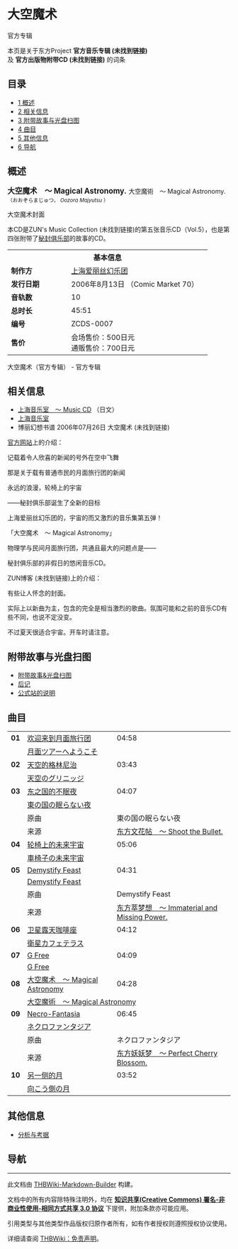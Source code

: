 # 大空魔术

<!-- source html: G:\repos\THBWiki-Markdown-Builder\THBWikiMarkdown\Temp\main\6\66\ns0%3A%E5%A4%A7%E7%A9%BA%E9%AD%94%E6%9C%AF.html -->

官方专辑

本页是关于东方Project **官方音乐专辑 (未找到链接)**   
及 **官方出版物附带CD (未找到链接)** 的词条

## 目录

- [1 概述](#概述)
- [2 相关信息](#相关信息)
- [3 附带故事与光盘扫图](#附带故事与光盘扫图)
- [4 曲目](#曲目)
- [5 其他信息](#其他信息)
- [6 导航](#导航)





## 概述
  
<big> **大空魔术　～ Magical Astronomy.** </big>
大空魔術　～ Magical Astronomy.<small>（おおぞらまじゅつ， *Oozora Majyutsu* ）</small>  

  

[](./文件-大空魔术封面.jpg.md)  [](./文件-大空魔术封面.jpg.md)大空魔术封面
  
本CD是ZUN's Music Collection (未找到链接)的第五张音乐CD（Vol.5），也是第四张附带了[秘封俱乐部](./秘封俱乐部.md)的故事的CD。
  


<table><tbody><tr><th colspan="2">基本信息</th></tr><tr><td style="width:120px"><b>制作方</b></td><td style="width:300px"><a href="./上海爱丽丝幻乐团.md" title="上海爱丽丝幻乐团">上海爱丽丝幻乐团</a></td></tr><tr><td><b>发行日期</b></td><td>2006年8月13日 （Comic Market 70）</td></tr><tr><td><b>音轨数</b></td><td>10</td></tr><tr><td><b>总时长</b></td><td>45:51</td></tr><tr><td><b>编号</b></td><td>ZCDS-0007</td></tr><tr><td><b>售价</b></td><td>会场售价：500日元<br>通贩售价：700日元</td></tr></tbody></table>

大空魔术（官方专辑） - 官方专辑

## 相关信息
- [上海音乐室　～ Music CD](http://www16.big.or.jp/~zun/html/mcdtop.html) （日文）
- [上海音乐室](./上海音乐室.md)
- 博丽幻想书谱 2006年07月26日 大空魔术 (未找到链接)

  
[官方网站](./上海音乐室.md)上的介绍：
  


  
记载着令人欣喜的新闻的号外在空中飞舞  

那是关于载有普通市民的月面旅行团的新闻  

永远的浪漫，轮椅上的宇宙  

——秘封俱乐部诞生了全新的目标  

  

上海爱丽丝幻乐团的，宇宙的而又激烈的音乐集第五弹！  

「大空魔术　～ Magical Astronomy」  

物理学与民间月面旅行团，共通且最大的问题点是——  

秘封俱乐部的非假日的悠闲音乐CD。
  


  
ZUN博客 (未找到链接)上的介绍：
  


  
有些让人怀念的封面。  

实际上以新曲为主，包含的完全是相当激烈的歌曲。氛围可能和之前的音乐CD有些不同，也说不定没变。  

  

不过夏天很适合宇宙。开车时请注意。
  



## 附带故事与光盘扫图
- [附带故事&amp;光盘扫图](./大空魔术-附带故事.md)
- [后记](./大空魔术-后记.md)
- [公式站的说明](./大空魔术-公式站介绍.md)


## 曲目

<table><tbody><tr><td class="infoYD"><b>01</b></td><td colspan="2" class="title"><a href="./欢迎来到月面旅行团.md" title="欢迎来到月面旅行团">欢迎来到月面旅行团</a></td><td class="time">04:58</td></tr><tr><td class="left"></td><td colspan="3" class="bigtext"><a href="./月面ツアーへようこそ.md" class="mw-redirect" title="月面ツアーへようこそ">月面ツアーへようこそ</a></td></tr>
<tr><td class="infoYD"><b>02</b></td><td colspan="2" class="title"><a href="./天空的格林尼治.md" title="天空的格林尼治">天空的格林尼治</a></td><td class="time">03:43</td></tr><tr><td class="left"></td><td colspan="3" class="bigtext"><a href="./天空のグリニッジ.md" class="mw-redirect" title="天空のグリニッジ">天空のグリニッジ</a></td></tr>
<tr><td class="infoRD"><b>03</b></td><td colspan="2" class="title"><a href="./东之国的不眠夜.md" title="东之国的不眠夜">东之国的不眠夜</a></td><td class="time">04:07</td></tr><tr><td class="left"></td><td colspan="3" class="bigtext"><a href="./東の国の眠らない夜.md" class="mw-redirect" title="東の国の眠らない夜">東の国の眠らない夜</a></td></tr><tr><td class="left"></td><td class="label">原曲</td><td class="text" colspan="2">東の国の眠らない夜</td></tr><tr><td class="left"></td><td class="label">来源</td><td class="text" colspan="2"><a href="./东方文花帖_～_Shoot_the_Bullet..md" class="mw-redirect" title="东方文花帖 ～ Shoot the Bullet.">东方文花帖　～ Shoot the Bullet.</a></td></tr>
<tr><td class="infoYD"><b>04</b></td><td colspan="2" class="title"><a href="./轮椅上的未来宇宙.md" title="轮椅上的未来宇宙">轮椅上的未来宇宙</a></td><td class="time">05:06</td></tr><tr><td class="left"></td><td colspan="3" class="bigtext"><a href="./車椅子の未来宇宙.md" class="mw-redirect" title="車椅子の未来宇宙">車椅子の未来宇宙</a></td></tr>
<tr><td class="infoRD"><b>05</b></td><td colspan="2" class="title"><a href="./Demystify_Feast.md" title="Demystify Feast">Demystify Feast</a></td><td class="time">04:31</td></tr><tr><td class="left"></td><td colspan="3" class="bigtext"><a href="./Demystify_Feast.md" title="Demystify Feast">Demystify Feast</a></td></tr><tr><td class="left"></td><td class="label">原曲</td><td class="text" colspan="2">Demystify Feast</td></tr><tr><td class="left"></td><td class="label">来源</td><td class="text" colspan="2"><a href="./东方萃梦想_～_Immaterial_and_Missing_Power..md" class="mw-redirect" title="东方萃梦想 ～ Immaterial and Missing Power.">东方萃梦想　～ Immaterial and Missing Power.</a></td></tr>
<tr><td class="infoYD"><b>06</b></td><td colspan="2" class="title"><a href="./卫星露天咖啡座.md" title="卫星露天咖啡座">卫星露天咖啡座</a></td><td class="time">04:12</td></tr><tr><td class="left"></td><td colspan="3" class="bigtext"><a href="./衛星カフェテラス.md" class="mw-redirect" title="衛星カフェテラス">衛星カフェテラス</a></td></tr>
<tr><td class="infoYD"><b>07</b></td><td colspan="2" class="title"><a href="./G_Free.md" title="G Free">G Free</a></td><td class="time">04:09</td></tr><tr><td class="left"></td><td colspan="3" class="bigtext"><a href="./G_Free.md" title="G Free">G Free</a></td></tr>
<tr><td class="infoYD"><b>08</b></td><td colspan="2" class="title"><a href="./大空魔术_～_Magical_Astronomy（曲目）.md" title="大空魔术 ～ Magical Astronomy（曲目）">大空魔术　～ Magical Astronomy</a></td><td class="time">04:28</td></tr><tr><td class="left"></td><td colspan="3" class="bigtext"><a href="./大空魔術_～_Magical_Astronomy（曲目）.md" class="mw-redirect" title="大空魔術 ～ Magical Astronomy（曲目）">大空魔術　～ Magical Astronomy</a></td></tr>
<tr><td class="infoRD"><b>09</b></td><td colspan="2" class="title"><a href="./Necro-Fantasia.md" title="Necro-Fantasia">Necro-Fantasia</a></td><td class="time">06:45</td></tr><tr><td class="left"></td><td colspan="3" class="bigtext"><a href="./ネクロファンタジア.md" class="mw-redirect" title="ネクロファンタジア">ネクロファンタジア</a></td></tr><tr><td class="left"></td><td class="label">原曲</td><td class="text" colspan="2">ネクロファンタジア</td></tr><tr><td class="left"></td><td class="label">来源</td><td class="text" colspan="2"><a href="./东方妖妖梦_～_Perfect_Cherry_Blossom..md" class="mw-redirect" title="东方妖妖梦 ～ Perfect Cherry Blossom.">东方妖妖梦　～ Perfect Cherry Blossom.</a></td></tr>
<tr><td class="infoYD"><b>10</b></td><td colspan="2" class="title"><a href="./另一侧的月.md" title="另一侧的月">另一侧的月</a></td><td class="time">03:52</td></tr><tr><td class="left"></td><td colspan="3" class="bigtext"><a href="./向こう側の月.md" class="mw-redirect" title="向こう側の月">向こう側の月</a></td></tr></tbody></table>



## 其他信息
- [分析与考据](./大空魔术-分析考据.md)


## 导航
  
  





---

此文档由 [THBWiki-Markdown-Builder](https://github.com/Delsin-Yu/THBWiki-Markdown-Builder) 构建。

文档中的所有内容除特殊注明外，均在 [**知识共享(Creative Commons) 署名-非商业性使用-相同方式共享 3.0 协议**](https://creativecommons.org/licenses/by-sa/3.0/deed.zh-hans) 下提供，附加条款亦可能应用。

引用类型与其他类型作品版权归原作者所有，如有作者授权则遵照授权协议使用。

详细请查阅 [THBWiki：免责声明](https://thbwiki.cc/THBWiki:%E5%85%8D%E8%B4%A3%E5%A3%B0%E6%98%8E)。

